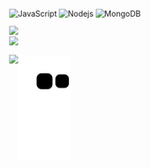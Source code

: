 ![JavaScript](https://img.shields.io/badge/-JavaScript-black?style=flat-square&logo=javascript)
![Nodejs](https://img.shields.io/badge/-Nodejs-black?style=flat-square&logo=Node.js)
![MongoDB](https://img.shields.io/badge/-MongoDB-black?style=flat-square&logo=mongodb)
<div> 
 <a href="https://discord.gg/toxicplayers" target="_blank"><img src="https://img.shields.io/badge/Discord-7289DA?style=for-the-badge&logo=discord&logoColor=white" target="_blank"></a>
</div>
<div align="center">
  <a href="https://github.com/Alshemeri">
</div>
<img src="https://github-readme-stats.vercel.app/api/top-langs/?username=rafi0101&layout=compact&count_private=true&theme=gruvbox" />
  <div>
    <img align="left" src="https://github-readme-stats.vercel.app/api?username=rafi0101&show_icons=true&count_private=true&theme=gruvbox" />
  </div>
  
![Snake animation](https://github.com/rafaballerini/rafaballerini/blob/output/github-contribution-grid-snake.svg)
